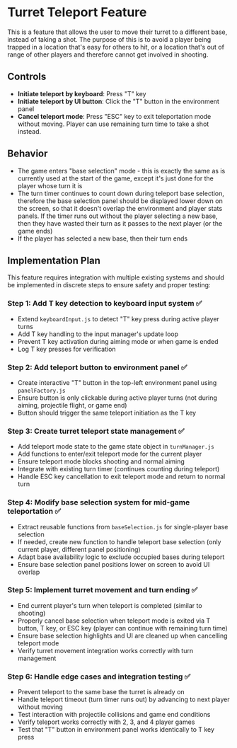 # Turret Teleport Feature

This is a feature that allows the user to move their turret to a different base, instead of taking a shot. The purpose of this is to avoid a player being trapped in a location that's easy for others to hit, or a location that's out of range of other players and therefore cannot get involved in shooting.

## Controls

- **Initiate teleport by keyboard**: Press "T" key
- **Initiate teleport by UI button**: Click the "T" button in the environment panel
- **Cancel teleport mode**: Press "ESC" key to exit teleportation mode without moving. Player can use remaining turn time to take a shot instead.

## Behavior

- The game enters "base selection" mode - this is exactly the same as is currently used at the start of the game, except it's just done for the player whose turn it is
- The turn timer continues to count down during teleport base selection, therefore the base selection panel should be displayed lower down on the screen, so that it doesn't overlap the environment and player stats panels. If the timer runs out without the player selecting a new base, then they have wasted their turn as it passes to the next player (or the game ends)
- If the player has selected a new base, then their turn ends

## Implementation Plan

This feature requires integration with multiple existing systems and should be implemented in discrete steps to ensure safety and proper testing:

### Step 1: Add T key detection to keyboard input system ✅
- Extend `keyboardInput.js` to detect "T" key press during active player turns
- Add T key handling to the input manager's update loop
- Prevent T key activation during aiming mode or when game is ended
- Log T key presses for verification

### Step 2: Add teleport button to environment panel ✅
- Create interactive "T" button in the top-left environment panel using `panelFactory.js`
- Ensure button is only clickable during active player turns (not during aiming, projectile flight, or game end)
- Button should trigger the same teleport initiation as the T key

### Step 3: Create turret teleport state management ✅
- Add teleport mode state to the game state object in `turnManager.js`
- Add functions to enter/exit teleport mode for the current player
- Ensure teleport mode blocks shooting and normal aiming
- Integrate with existing turn timer (continues counting during teleport)
- Handle ESC key cancellation to exit teleport mode and return to normal turn

### Step 4: Modify base selection system for mid-game teleportation ✅
- Extract reusable functions from `baseSelection.js` for single-player base selection
- If needed, create new function to handle teleport base selection (only current player, different panel positioning)
- Adapt base availability logic to exclude occupied bases during teleport
- Ensure base selection panel positions lower on screen to avoid UI overlap

### Step 5: Implement turret movement and turn ending ✅
- End current player's turn when teleport is completed (similar to shooting)
- Properly cancel base selection when teleport mode is exited via T button, T key, or ESC key (player can continue with remaining turn time)
- Ensure base selection highlights and UI are cleaned up when cancelling teleport mode
- Verify turret movement integration works correctly with turn management

### Step 6: Handle edge cases and integration testing ✅
- Prevent teleport to the same base the turret is already on
- Handle teleport timeout (turn timer runs out) by advancing to next player without moving
- Test interaction with projectile collisions and game end conditions
- Verify teleport works correctly with 2, 3, and 4 player games
- Test that "T" button in environment panel works identically to T key press
